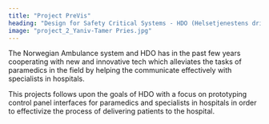```yaml
---
title: "Project PreVis"
heading: "Design for Safety Critical Systems - HDO (Helsetjenestens driftsorganisasjon for nødnett)"
image: "project_2_Yaniv-Tamer Pries.jpg"
---
```


The Norwegian Ambulance system and HDO has in the past few years cooperating with new and innovative tech which alleviates the tasks of paramedics in the field by helping the communicate effectively with specialists in hospitals. 

This projects follows upon the goals of HDO with a focus on prototyping control panel interfaces for paramedics and specialists in hospitals in order to effectivize the process of delivering patients to the hospital.

